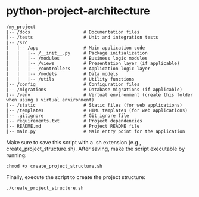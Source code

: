 # python-project-architecture

```
/my_project
|-- /docs                    # Documentation files
|-- /tests                   # Unit and integration tests
|-- /src
|   |-- /app                 # Main application code
|   |   |-- /__init__.py     # Package initialization
|   |   |-- /modules         # Business logic modules
|   |   |-- /views           # Presentation layer (if applicable)
|   |   |-- /controllers     # Application logic layer
|   |   |-- /models          # Data models
|   |   |-- /utils           # Utility functions
|-- /config                  # Configuration files
|-- /migrations              # Database migrations (if applicable)
|-- /venv                    # Virtual environment (create this folder when using a virtual environment)
|-- /static                  # Static files (for web applications)
|-- /templates               # HTML templates (for web applications)
|-- .gitignore               # Git ignore file
|-- requirements.txt         # Project dependencies
|-- README.md                # Project README file
|-- main.py                  # Main entry point for the application
```
Make sure to save this script with a .sh extension (e.g., create_project_structure.sh). After saving, make the script executable by running:

```
chmod +x create_project_structure.sh
```

Finally, execute the script to create the project structure:

```
./create_project_structure.sh
```

